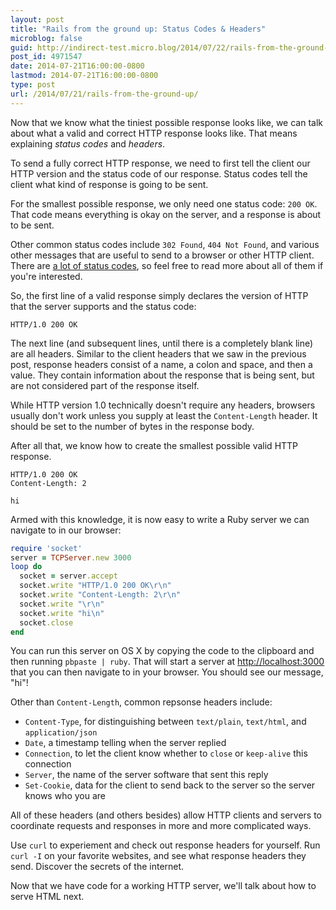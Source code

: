 ```yaml
---
layout: post
title: "Rails from the ground up: Status Codes & Headers"
microblog: false
guid: http://indirect-test.micro.blog/2014/07/22/rails-from-the-ground-up/
post_id: 4971547
date: 2014-07-21T16:00:00-0800
lastmod: 2014-07-21T16:00:00-0800
type: post
url: /2014/07/21/rails-from-the-ground-up/
---
```

Now that we know what the tiniest possible response looks like, we can talk about what a valid and correct HTTP response looks like. That means explaining *status codes* and *headers*.

To send a fully correct HTTP response, we need to first tell the client our HTTP version and the status code of our response. Status codes tell the client what kind of response is going to be sent.

For the smallest possible response, we only need one status code: `200 OK`. That code means everything is okay on the server, and a response is about to be sent.

Other common status codes include `302 Found`, `404 Not Found`, and various other messages that are useful to send to a browser or other HTTP client. There are [a lot of status codes](http://httpstatus.es), so feel free to read more about all of them if you're interested.

So, the first line of a valid response simply declares the version of HTTP that the server supports and the status code:

```
HTTP/1.0 200 OK
```

The next line (and subsequent lines, until there is a completely blank line) are all headers. Similar to the client headers that we saw in the previous post, response headers consist of a name, a colon and space, and then a value. They contain information about the response that is being sent, but are not considered part of the response itself.

While HTTP version 1.0 technically doesn't require any headers, browsers usually don't work unless you supply at least the `Content-Length` header. It should be set to the number of bytes in the response body.

After all that, we know how to create the smallest possible valid HTTP response.

```
HTTP/1.0 200 OK
Content-Length: 2

hi
```

Armed with this knowledge, it is now easy to write a Ruby server we can navigate to in our browser:

```ruby
require 'socket'
server = TCPServer.new 3000
loop do
  socket = server.accept
  socket.write "HTTP/1.0 200 OK\r\n"
  socket.write "Content-Length: 2\r\n"
  socket.write "\r\n"
  socket.write "hi\n"
  socket.close
end
```

You can run this server on OS X by copying the code to the clipboard and then running `pbpaste | ruby`. That will start a server at [http://localhost:3000](http://localhost:3000) that you can then navigate to in your browser. You should see our message, "hi"!

Other than `Content-Length`, common repsonse headers include:

  - `Content-Type`, for distinguishing between `text/plain`, `text/html`, and `application/json`
  - `Date`, a timestamp telling when the server replied
  - `Connection`, to let the client know whether to `close` or `keep-alive` this connection
  - `Server`, the name of the server software that sent this reply
  - `Set-Cookie`, data for the client to send back to the server so the server knows who you are

All of these headers (and others besides) allow HTTP clients and servers to coordinate requests and responses in more and more complicated ways.

Use `curl` to experiement and check out response headers for yourself. Run `curl -I` on your favorite websites, and see what response headers they send. Discover the secrets of the internet.

Now that we have code for a working HTTP server, we'll talk about how to serve HTML next.
